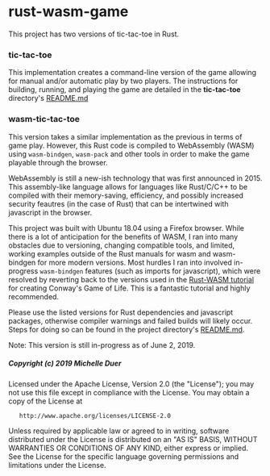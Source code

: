 # rust-wasm-game

This project has two versions of tic-tac-toe in Rust.

### tic-tac-toe

This implementation creates a command-line version of the game allowing for manual and/or automatic play by two players. The instructions for building, running, and playing the game are detailed in the **tic-tac-toe** directory's [README.md](https://github.com/mkduer/rust-wasm-game/tree/master/tic-tac-toe)



### wasm-tic-tac-toe

This version takes a similar implementation as the previous in terms of game play. However, this Rust code is compiled to WebAssembly (WASM) using `wasm-bindgen`, `wasm-pack` and other tools in order to make the game playable through the browser. 

WebAssembly is still a new-ish technology that was first announced in 2015. This assembly-like language allows for languages like Rust/C/C++ to be compiled with their memory-saving, efficiency, and possibly increased security feautres (in the case of Rust) that can be intertwined with javascript in the browser. 

This project was built with Ubuntu 18.04 using a Firefox browser. While there is a lot of anticipation for the benefits of WASM, I ran into many obstacles due to versioning, changing compatible tools, and limited, working examples outside of the Rust manuals for wasm and wasm-bindgen for more modern versions. Most hurdles I ran into involved in-progress `wasm-bindgen` features (such as imports for javascript), which were resolved by reverting back to the versions used in the [Rust-WASM tutorial](https://rustwasm.github.io/docs/book/introduction.html) for creating Conway's Game of Life. This is a fantastic tutorial and highly recommended.

Please use the listed versions for Rust dependencies and javascript packages, otherwise compiler warnings and failed builds will likely occur. Steps for doing so can be found in the project directory's [README.md](https://github.com/mkduer/rust-wasm-game/tree/master/wasm-tic-tac-toe).

Note: This version is still in-progress as of June 2, 2019.


##### Copyright (c) 2019 Michelle Duer

   Licensed under the Apache License, Version 2.0 (the "License"); you may not use this file except in compliance with the License. You may obtain a copy of the License at
   
       http://www.apache.org/licenses/LICENSE-2.0
       
   Unless required by applicable law or agreed to in writing, software distributed under the License is distributed on an "AS IS" BASIS, WITHOUT WARRANTIES OR CONDITIONS OF ANY KIND, either express or implied. See the License for the specific language governing permissions and limitations under the License.
